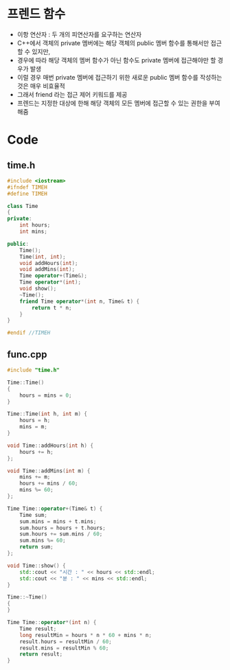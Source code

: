 # 프렌드 함수
* 이항 연산자 : 두 개의 피연산자를 요구하는 연산자
* C++에서 객체의 private 멤버에는 해당 객체의 public 멤버 함수를 통해서만 접근할 수 있지만,
* 경우에 따라 해당 객체의 멤버 함수가 아닌 함수도 private 멤버에 접근해야만 할 경우가 발생
* 이럴 경우 매번 private 멤버에 접근하기 위한 새로운 public 멤버 함수를 작성하는 것은 매우 비효율적
* 그래서 friend 라는 접근 제어 키워드를 제공
* 프렌드는 지정한 대상에 한해 해당 객체의 모든 멤버에 접근할 수 있는 권한을 부여해줌


# Code
## time.h
```c++
#include <iostream>
#ifndef TIMEH
#define TIMEH

class Time
{
private:
	int hours;
	int mins;

public:
	Time();
	Time(int, int);
	void addHours(int);
	void addMins(int);
	Time operator+(Time&);
	Time operator*(int);
	void show();
	~Time();
	friend Time operator*(int n, Time& t) {
		return t * n;
	}
}

#endif //TIMEH
```

## func.cpp
```c++
#include "time.h"

Time::Time()
{
	hours = mins = 0;
}

Time::Time(int h, int m) {
	hours = h;
	mins = m;
}

void Time::addHours(int h) {
	hours += h;
};

void Time::addMins(int m) {
	mins += m;
	hours += mins / 60;
	mins %= 60;
};

Time Time::operator+(Time& t) {
	Time sum;
	sum.mins = mins + t.mins;
	sum.hours = hours + t.hours;
	sum.hours += sum.mins / 60;
	sum.mins %= 60;
	return sum;
};

void Time::show() {
	std::cout << "시간 : " << hours << std::endl;
	std::cout << "분 : " << mins << std::endl;
}

Time::~Time()
{
}

Time Time::operator*(int n) {
	Time result;
	long resultMin = hours * n * 60 + mins * n;
	result.hours = resultMin / 60;
	result.mins = resultMin % 60;
	return result;
}
```